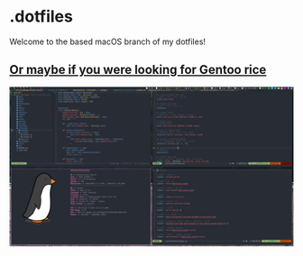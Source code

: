 # .dotfiles

Welcome to the based macOS branch of my dotfiles!

## [Or maybe if you were looking for Gentoo rice](https://github.com/dakyskye/dotfiles/tree/gentoo)

![Gentoo Dotfiles](rice.png)
